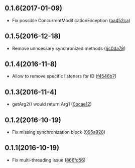 ## 0.1.6(2017-01-09)

- Fix possible ConcurrentModificationException ([aa452ca](aa452ca50a293510f2ca5a2a7f2aee0081b1dfd9))

## 0.1.5(2016-12-18)

- Remove unncessary synchronized methods ([6c0da78](6c0da78dad4c48628af1fa1cfbcbad8df7b8721f))

## 0.1.4(2016-11-8)

- Allow to remove specific listeners for ID ([f4546b7](https://github.com/inloop/LocalMessageManager/commit/f4546b7018db5eb80142f34a29b48fceb0082c09))

## 0.1.3(2016-11-4)

- getArg2() would return Arg1 ([0bcae12](https://github.com/inloop/LocalMessageManager/commit/0bcae128e3c2d5ca333ccedabda7a6d3c3522698))

## 0.1.2(2016-10-19)

- Fix missing synchronization block ([095a928](https://github.com/inloop/LocalMessageManager/commit/095a928cd92a2c9a88cc1eb48f881da167f6e977))

## 0.1.1(2016-10-19)

- Fix multi-threading issue ([866fd56](https://github.com/inloop/LocalMessageManager/commit/866fd56252f87f362cd9dacbe5a47699e47bd6a1))
